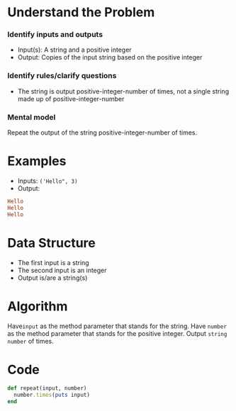 # Understand the Problem
### Identify inputs and outputs
* Input(s): A string and a positive integer
* Output: Copies of the input string based on the positive integer
### Identify rules/clarify questions
* The string is output positive-integer-number of times, not a single string made up of positive-integer-number
### Mental model
Repeat the output of the string positive-integer-number of times.
# Examples
* Inputs: `('Hello", 3)`
* Output:
```ruby
Hello
Hello
Hello
```
# Data Structure
* The first input is a string
* The second input is an integer
* Output is/are a string(s)
# Algorithm
Have`input` as the method parameter that stands for the string.
Have `number` as the method parameter that stands for the positive integer.
Output `string` `number` of times.
# Code
```ruby
def repeat(input, number)
  number.times(puts input)
end
```
